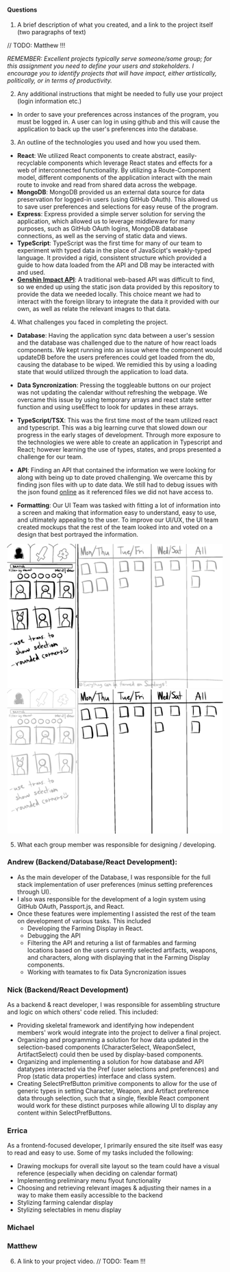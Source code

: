 #### Questions
1. A brief description of what you created, and a link to the project itself (two paragraphs of text)

// TODO: Matthew !!!

*REMEMBER: Excellent projects typically serve someone/some group; for this assignment you need to define your users and stakeholders. I encourage you to identify projects that will have impact, either artistically, politically, or in terms of productivity.*

2. Any additional instructions that might be needed to fully use your project (login information etc.)

- In order to save your preferences across instances of the program, you must be logged in.  A user can log in using github and this will cause the application to back up the user's preferences into the database.

3. An outline of the technologies you used and how you used them.
- **React**:
We utilized React components to create abstract, easily-recyclable components which leverage React states and effects for a web of interconnected functionality. By utilizing a Route-Component model, different components of the application interact with the main route to invoke and read from shared data across the webpage.
- **MongoDB**:
MongoDB provided us an external data source for data preservation for logged-in users (using GitHub OAuth). This allowed us to save user preferences and selections for easy reuse of the program.
- **Express**:
Express provided a simple server solution for serving the application, which allowed us to leverage middleware for many purposes, such as GitHub OAuth logins, MongoDB database connections, as well as the serving of static data and views.
- **TypeScript**:
TypeScript was the first time for many of our team to experiment with typed data in the place of JavaScipt's weakly-typed language. It provided a rigid, consistent structure which provided a guide to how data loaded from the API and DB may be interacted with and used.
- **[Genshin Impact API](https://github.com/bongikairu/genshin-farming-database)**:
A traditional web-based API was difficult to find, so we ended up using the static json data provided by this repository to provide the data we needed locally. This choice meant we had to interact with the foreign library to integrate the data it provided with our own, as well as relate the relevant images to that data.

4. What challenges you faced in completing the project.
- **Database**: 
Having the application sync data between a user's session and the database was challenged due to the nature of how react loads components.  We kept running into an issue where the component would updateDB before the users preferences could get loaded from the db, causing the database to be wiped.  We remidied this by using a loading state that would utilized through the application to load data.

- **Data Syncronization**: 
Pressing the toggleable buttons on our project was not updating the calendar without refreshing the webpage.  We overcame this issue by using temporary arrays and react state setter function and using useEffect to look for updates in these arrays.

- **TypeScript/TSX**: 
This was the first time most of the team utilized react and typescript.  This was a big learning curve that slowed down our progress in the early stages of development.  Through more exposure to the technologies we were able to create an application in Typescript and React; however learning the use of types, states, and props presented a challenge for our team.

- **API**: 
Finding an API that contained the information we were looking for along with being up to date proved challenging.  We overcame this by finding json files with up to date data.  We still had to debug issues with the json found [online](https://github.com/bongikairu/genshin-farming-database) as it referenced files we did not have access to.

- **Formatting**:
Our UI Team was tasked with fitting a lot of information into a screen and making that information easy to understand, easy to use, and ultimately appealing to the user. To improve our UI/UX, the UI team created mockups that the rest of the team looked into and voted on a design that best portrayed the information.

![selectables](./selectables.png)
![calendar](./calendar.png)

5. What each group member was responsible for designing / developing.
### Andrew (Backend/Database/React Development):
- As the main developer of the Database, I was responsible for the full stack implementation of user preferences (minus setting preferences through UI).
- I also was responsible for the development of a login system using GitHub OAuth, Passport.js, and React.
- Once these features were implementing I assisted the rest of the team on development of various tasks.  This included
    - Developing the Farming Display in React.
    - Debugging the API
    - Filtering the API and returing a list of farmables and farming locations based on the users currently selected artifacts, weapons, and characters, along with displaying that in the Farming Display components.
    - Working with teamates to fix Data Syncronization issues

### Nick (Backend/React Development)
As a backend & react developer, I was responsible for assembling structure and logic on which others' code relied. This included:
- Providing skeletal framework and identifying how independent members' work would integrate into the project to deliver a final project.
- Organizing and programming a solution for how data updated in the selection-based components (CharacterSelect, WeaponSelect, ArtifactSelect) could then be used by display-based components.
- Organizing and implementing a solution for how database and API datatypes interacted via the Pref (user selections and preferences) and Prop (static data properties) interface and class system.
- Creating SelectPrefButton primitive components to allow for the use of generic types in setting Character, Weapon, and Artifact preference data through selection, such that a single, flexible React component would work for these distinct purposes while allowing UI to display any content within SelectPrefButtons.

### Errica
As a frontend-focused developer, I primarily ensured the site itself was easy to read and easy to use. Some of my tasks included the following:
- Drawing mockups for overall site layout so the team could have a visual reference (especially when deciding on calendar format)
- Implementing preliminary menu flyout functionality
- Choosing and retrieving relevant images & adjusting their names in a way to make them easily accessible to the backend
- Stylizing farming calendar display
- Stylizing selectables in menu display

### Michael

### Matthew

6. A link to your project video.
// TODO: Team !!!

